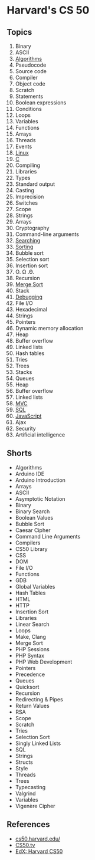 # Harvard's CS 50

## Topics

1.  Binary
1.  ASCII
1.  [Algorithms](../algorithms/README.md)
1.  Pseudocode
1.  Source code
1.  Compiler
1.  Object code
1.  Scratch
1.  Statements
1.  Boolean expressions
1.  Conditions
1.  Loops
1.  Variables
1.  Functions
1.  Arrays
1.  Threads
1.  Events
1.  [Linux](../linux/README.md)
1.  [C](../languages/c.md)
1.  Compiling
1.  Libraries
1.  Types
1.  Standard output
1.  Casting
1.  Imprecision
1.  Switches
1.  Scope
1.  Strings
1.  Arrays
1.  Cryptography
1.  Command-line arguments
1.  [Searching](../algorithms/search.md)
1.  [Sorting](../algorithms/sorting.md)
1.  Bubble sort
1.  Selection sort
1.  Insertion sort
1.  O. Ω .Θ.
1.  Recursion
1.  [Merge Sort](../algorithms/merge_sort.md)
1.  Stack
1.  [Debugging](../debugging/README.md)
1.  File I/O
1.  Hexadecimal
1.  Strings
1.  Pointers
1.  Dynamic memory allocation
1.  Heap
1.  Buffer overflow
1.  Linked lists
1.  Hash tables
1.  Tries
1.  Trees
1.  Stacks
1.  Queues
1.  Heap
1.  Buffer overflow
1.  Linked lists
1.  [MVC](../design/mvc.md)
1.  [SQL](../persistence/sql.md)
1.  [JavaScript](../languages/javascript.md)
1.  Ajax
1.  Security
1.  Artificial intelligence

## Shorts

-   Algorithms
-   Arduino IDE
-   Arduino Introduction
-   Arrays
-   ASCII
-   Asymptotic Notation
-   Binary
-   Binary Search
-   Boolean Values
-   Bubble Sort
-   Caesar Cipher
-   Command Line Arguments
-   Compilers
-   CS50 Library
-   CSS
-   DOM
-   File I/O
-   Functions
-   GDB
-   Global Variables
-   Hash Tables
-   HTML
-   HTTP
-   Insertion Sort
-   Libraries
-   Linear Search
-   Loops
-   Make, Clang
-   Merge Sort
-   PHP Sessions
-   PHP Syntax
-   PHP Web Development
-   Pointers
-   Precedence
-   Queues
-   Quicksort
-   Recursion
-   Redirecting & Pipes
-   Return Values
-   RSA
-   Scope
-   Scratch
-   Tries
-   Selection Sort
-   Singly Linked Lists
-   SQL
-   Strings
-   Structs
-   Style
-   Threads
-   Trees
-   Typecasting
-   Valgrind
-   Variables
-   Vigenère Cipher

## References

-   [cs50.harvard.edu/](https://cs50.harvard.edu)
-   [CS50.tv](http://cs50.tv)
-   [EdX: Harvard CS50](https://www.edx.org/course/introduction-computer-science-harvardx-cs50x)
